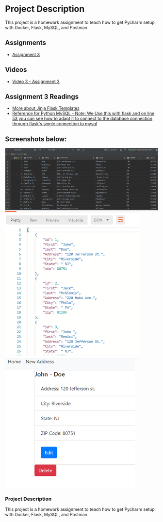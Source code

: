 # Project Description
This project is a homework assignment to teach how to get Pycharm setup with Docker, Flask, MySQL, and Postman

## Assignments
* [Assignment 3](formIntro-pycharm.pdf)

## Videos
* [Video 3 - Assignment 3](https://youtu.be/5WBYxNZz8Zw)

## Assignment 3 Readings
* [More about Jinja Flask Templates](https://realpython.com/primer-on-jinja-templating/)
* [Reference for Python MySQL - Note: We Use this with flask and on line 53 you can see how to adapt it to connect to the database connection through flask's single connection to mysql](https://www.w3schools.com/python/python_mysql_getstarted.asp)


## Screenshots below:
![postman request output](screenshots/allrecords.png)
![postman request output](screenshots/postman.png)
![postman request output](screenshots/get.png)

### Project Description
This project is a homework assignment to teach how to get Pycharm setup with Docker, Flask, MySQL, and Postman
